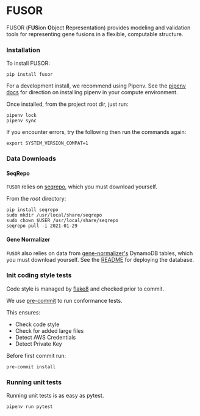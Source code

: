 # FUSOR

FUSOR (**FUS**ion **O**bject **R**epresentation) provides modeling and validation tools for representing gene fusions in a flexible, computable structure.

### Installation

To install FUSOR:
```commandline
pip install fusor
```

For a development install, we recommend using Pipenv. See the
[pipenv docs](https://pipenv-fork.readthedocs.io/en/latest/#install-pipenv-today)
for direction on installing pipenv in your compute environment.

Once installed, from the project root dir, just run:

```commandline
pipenv lock
pipenv sync
```

If you encounter errors, try the following then run the commands again:
```commandline
export SYSTEM_VERSION_COMPAT=1
```

### Data Downloads

#### SeqRepo
`FUSOR` relies on [seqrepo](https://github.com/biocommons/biocommons.seqrepo), which you must download yourself.

From the _root_ directory:
```
pip install seqrepo
sudo mkdir /usr/local/share/seqrepo
sudo chown $USER /usr/local/share/seqrepo
seqrepo pull -i 2021-01-29
```

#### Gene Normalizer

`FUSOR` also relies on data from [gene-normalizer's](https://github.com/cancervariants/gene-normalization) DynamoDB tables, which you must download yourself. See the [README](https://github.com/cancervariants/gene-normalization#readme) for deploying the database.

### Init coding style tests

Code style is managed by [flake8](https://github.com/PyCQA/flake8) and checked prior to commit.

We use [pre-commit](https://pre-commit.com/#usage) to run conformance tests.

This ensures:

* Check code style
* Check for added large files
* Detect AWS Credentials
* Detect Private Key

Before first commit run:

```commandline
pre-commit install
```


### Running unit tests

Running unit tests is as easy as pytest.

```commandline
pipenv run pytest
```
